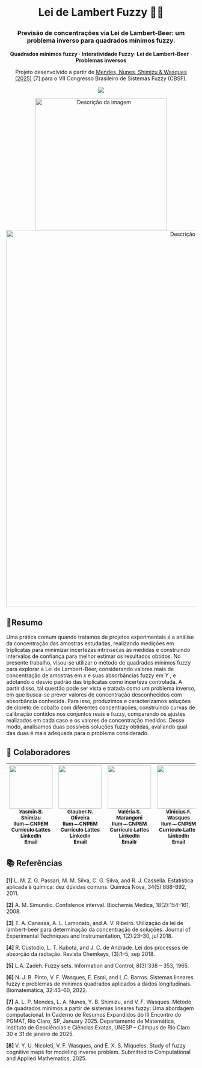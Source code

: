# <p align="center"> Lei de Lambert Fuzzy 🧪🤔 </p>
### <p align="center"> Previsão de concentrações via Lei de Lambert-Beer: um problema inverso para quadrados mínimos fuzzy. </p>
<p align="center"> <b> Quadrados mínimos fuzzy · Interatividade Fuzzy· Lei de Lambert-Beer · Problemas inversos </b> </p>

<p align="center">
  Projeto desenvolvido a partir de 
  <a href="https://github.com/LuzMendes/Metodos-de-Quadrados-Minimos-Fuzzy">
    Mendes, Nunes, Shimizu & Wasques (2025)</a> [7] para o VII Congresso Brasileiro de Sistemas Fuzzy (CBSF).
</p>


<p align="center">
<img loading="lazy" src="http://img.shields.io/static/v1?label=STATUS&message=EM%20DESENVOLVIMENTO&color=GREEN&style=for-the-badge"/>
</p>

<div align="center">
  <img src="https://pages.cnpem.br/cbsf/wp-content/uploads/sites/187/2025/02/site.png" alt="Descrição da imagem" width="350"/>
</div>

<div align="center">
  <img src="https://github.com/user-attachments/assets/ccb6f5f1-0e07-4eb2-aa7c-5f681c57a59c" alt="Descrição da imagem" width="1000"/>
</div>

## 📝Resumo

Uma prática comum quando tratamos de projetos experimentais é a análise da concentração das amostras estudadas, realizando medições em triplicatas para minimizar incertezas intrínsecas às medidas e construindo intervalos de confiança para melhor estimar os resultados obtidos. No presente trabalho, visou-se utilizar o método de quadrados mínimos fuzzy para explorar a Lei de Lambert-Beer, considerando valores reais de concentração de amostras em $x$ e suas absorbâncias fuzzy em $Y$ , e adotando o desvio padrão das triplicatas como incerteza controlada. A partir disso, tal questão pode ser vista e tratada como um problema inverso, em que busca-se prever valores de concentração desconhecidos com absorbância conhecida. Para isso, produzimos e caracterizamos soluções de cloreto de cobalto com diferentes concentrações, construindo curvas de calibração contidos nos conjuntos reais e fuzzy, comparando os ajustes realizados em cada caso e os valores de concentração medidos. Desse modo, analisamos duas possíveis soluções fuzzy obtidas, avaliando qual das duas é mais adequada para o problema considerado.

## 👥 Colaboradores

| [<img loading="lazy" src="https://avatars.githubusercontent.com/u/171518829?v=4" width=115><br><sub>Yasmin B. Shimizu</sub>](https://github.com/yasminbshimizu)<br> [<sub>Ilum - CNPEM</sub>](https://ilum.cnpem.br/)<br> [<sub>Currículo Lattes</sub>](http://lattes.cnpq.br/7813674402525956)<br> [<sub>LinkedIn</sub>](https://www.linkedin.com/in/yasminbshimizu/)<br> [<sub>Email</sub>](mailto:yasmin24023@ilum.cnpem.br) | [<img loading="lazy" src="https://avatars.githubusercontent.com/u/172425065?v=4" width=115><br><sub>Glauber N. Oliveira</sub>](https://github.com/Glaubernaoli)<br> [<sub>Ilum - CNPEM</sub>](https://ilum.cnpem.br/)<br> [<sub>Currículo Lattes</sub>](http://lattes.cnpq.br/0913262665776521)<br> [<sub>LinkedIn</sub>](https://www.linkedin.com/in/glauber-naoli/)<br> [<sub>Email</sub>](mailto:glauber24022@ilum.cnpem.br) | [<img loading="lazy" src="http://servicosweb.cnpq.br/wspessoa/servletrecuperafoto?tipo=1&id=K4252367Y6" width=115><br><sub>Valéria S. Marangoni</sub>](http://lattes.cnpq.br/2367731800019171)<br> [<sub>Ilum - CNPEM</sub>](https://ilum.cnpem.br/)<br> [<sub>Currículo Lattes</sub>](http://lattes.cnpq.br/2367731800019171)<br> [<sub>LinkedIn</sub>](https://www.linkedin.com/in/valeria-spolon-marangoni-00993753/)<br> [<sub>Emailr</sub>](mailto:valeria.marangoni@ilum.cnpem.br) | [<img loading="lazy" src="https://avatars.githubusercontent.com/u/63320963?v=4" width=115><br><sub>Vinicius F. Wasques</sub>](https://github.com/viniciuswasques)<br> [<sub>Ilum - CNPEM</sub>](https://ilum.cnpem.br/)<br> [<sub>Currículo Lattes</sub>](http://lattes.cnpq.br/1558070758473264)<br> [<sub>LinkedIn</sub>](https://www.linkedin.com/in/vin%C3%ADcius-wasques-ab117b79/)<br> [<sub>Email</sub>](mailto:vinicius.wasques@ilum.cnpem.br)
| :---: | :---: | :---: |  :---: | 


## 📚 Referências
**[1]** L. M. Z. G. Passari, M. M. Silva, C. G. Silva, and R. J. Cassella. Estatística aplicada à química: dez dúvidas comuns. Química Nova, 34(5):888–892, 2011.

**[2]** A. M. Simundic. Confidence interval. Biochemia Medica, 18(2):154–161, 2008.

**[3]** T. A. Canassa, A. L. Lamonato, and A. V. Ribeiro. Utilização da lei de lambert-beer para determinação da concentração de soluções. Journal of Experimental Techniques and Instrumentation, 1(2):23–30, jul 2018.

**[4]** R. Custodio, L. T. Kubota, and J. C. de Andrade. Lei dos processos de absorção da radiação. Revista Chemkeys, (3):1–5, sep 2018.

**[5]** L.A. Zadeh. Fuzzy sets. Information and Control, 8(3):338 – 353, 1965.

**[6]** N. J. B. Pinto, V. F. Wasques, E. Esmi, and L.C. Barros. Sistemas lineares fuzzy e problemas de mínimos quadrados aplicados a dados longitudinais. Biomatemática, 32:43–60, 2022.

**[7]** A. L. P. Mendes, L. A. Nunes, Y. B. Shimizu, and V. F. Wasques. Método de quadrados mínimos a partir de sistemas lineares fuzzy: Uma abordagem computacional. In Caderno de Resumos Expandidos do III Encontro do PGMAT, Rio Claro, SP, January 2025. Departamento de Matemática, Instituto de Geociências e Ciências Exatas, UNESP – Câmpus de Rio Claro. 30 e 31 de janeiro de 2025.

**[8]** V. Y. U. Nicoleti, V. F. Wasques, and E. X. S. Miqueles. Study of fuzzy cognitive maps for modeling inverse problem. Submitted to Computational and Applied Mathematics, 2025.
